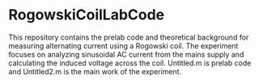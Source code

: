# RogowskiCoilLabCode
This repository contains the prelab code and theoretical background for measuring alternating current using a Rogowski coil. The experiment focuses on analyzing sinusoidal AC current from the mains supply and calculating the induced voltage across the coil. Untitled.m is prelab code and Untitled2.m is the main work of the experiment.
